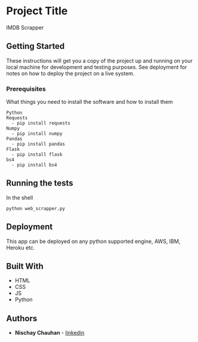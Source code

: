 # Project Title

IMDB Scrapper

## Getting Started

These instructions will get you a copy of the project up and running on your local machine for development and testing purposes. See deployment for notes on how to deploy the project on a live system.

### Prerequisites

What things you need to install the software and how to install them

```
Python
Requests
  - pip install requests
Numpy
  - pip install numpy
Pandas
  - pip install pandas
Flask
  - pip install flask
bs4
  - pip install bs4
```

## Running the tests

In the shell
```
python web_scrapper.py
```


## Deployment

This app can be deployed on any python supported engine, AWS, IBM, Heroku etc. 

## Built With

* HTML
* CSS
* JS
* Python

## Authors

* **Nischay Chauhan** - [linkedin](https://www.linkedin.com/in/nischaychauhan/)
